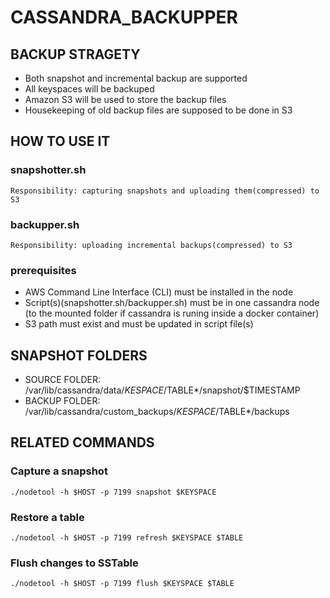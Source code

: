 # CASSANDRA_BACKUPPER

## BACKUP STRAGETY
- Both snapshot and incremental backup are supported
- All keyspaces will be backuped
- Amazon S3 will be used to store the backup files
- Housekeeping of old backup files are supposed to be done in S3


## HOW TO USE IT
### snapshotter.sh
```Responsibility: capturing snapshots and uploading them(compressed) to S3```
### backupper.sh
```Responsibility: uploading incremental backups(compressed) to S3```
### prerequisites
- AWS Command Line Interface (CLI) must be installed in the node
- Script(s)(snapshotter.sh/backupper.sh) must be in one cassandra node (to the mounted folder if cassandra is runing inside a docker container)
- S3 path must exist and must be updated in script file(s)


## SNAPSHOT FOLDERS
- SOURCE FOLDER: /var/lib/cassandra/data/$KESPACE/$TABLE*/snapshot/$TIMESTAMP
- BACKUP FOLDER: /var/lib/cassandra/custom_backups/$KESPACE/$TABLE*/backups


## RELATED COMMANDS
### Capture a snapshot
```
./nodetool -h $HOST -p 7199 snapshot $KEYSPACE
```

### Restore a table
```
./nodetool -h $HOST -p 7199 refresh $KEYSPACE $TABLE
```

### Flush changes to SSTable
```
./nodetool -h $HOST -p 7199 flush $KEYSPACE $TABLE
```
